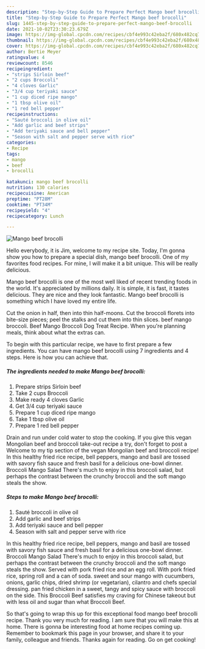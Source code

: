 ```yaml
---
description: "Step-by-Step Guide to Prepare Perfect Mango beef brocolli"
title: "Step-by-Step Guide to Prepare Perfect Mango beef brocolli"
slug: 1445-step-by-step-guide-to-prepare-perfect-mango-beef-brocolli
date: 2021-10-02T23:30:23.679Z
image: https://img-global.cpcdn.com/recipes/cbf4e993c42eba2f/680x482cq70/mango-beef-brocolli-recipe-main-photo.jpg
thumbnail: https://img-global.cpcdn.com/recipes/cbf4e993c42eba2f/680x482cq70/mango-beef-brocolli-recipe-main-photo.jpg
cover: https://img-global.cpcdn.com/recipes/cbf4e993c42eba2f/680x482cq70/mango-beef-brocolli-recipe-main-photo.jpg
author: Bertie Meyer
ratingvalue: 4
reviewcount: 8546
recipeingredient:
- "strips Sirloin beef"
- "2 cups Broccoli"
- "4 cloves Garlic"
- "3/4 cup teriyaki sauce"
- "1 cup diced ripe mango"
- "1 tbsp olive oil"
- "1 red bell pepper"
recipeinstructions:
- "Sauté broccoli in olive oil"
- "Add garlic and beef strips"
- "Add teriyaki sauce and bell pepper"
- "Season with salt and pepper serve with rice"
categories:
- Recipe
tags:
- mango
- beef
- brocolli

katakunci: mango beef brocolli 
nutrition: 130 calories
recipecuisine: American
preptime: "PT28M"
cooktime: "PT34M"
recipeyield: "4"
recipecategory: Lunch

---
```



![Mango beef brocolli](https://img-global.cpcdn.com/recipes/cbf4e993c42eba2f/680x482cq70/mango-beef-brocolli-recipe-main-photo.jpg)

Hello everybody, it is Jim, welcome to my recipe site. Today, I'm gonna show you how to prepare a special dish, mango beef brocolli. One of my favorites food recipes. For mine, I will make it a bit unique. This will be really delicious.

Mango beef brocolli is one of the most well liked of recent trending foods in the world. It's appreciated by millions daily. It is simple, it is fast, it tastes delicious. They are nice and they look fantastic. Mango beef brocolli is something which I have loved my entire life.

Cut the onion in half, then into thin half-moons. Cut the broccoli florets into bite-size pieces; peel the stalks and cut them into thin slices. beef mango broccoli. Beef Mango Broccoli Dog Treat Recipe. When you&#39;re planning meals, think about what the extras can.


To begin with this particular recipe, we have to first prepare a few ingredients. You can have mango beef brocolli using 7 ingredients and 4 steps. Here is how you can achieve that.

<!--inarticleads1-->

##### The ingredients needed to make Mango beef brocolli:

1. Prepare strips Sirloin beef
1. Take 2 cups Broccoli
1. Make ready 4 cloves Garlic
1. Get 3/4 cup teriyaki sauce
1. Prepare 1 cup diced ripe mango
1. Take 1 tbsp olive oil
1. Prepare 1 red bell pepper


Drain and run under cold water to stop the cooking. If you give this vegan Mongolian beef and broccoli take-out recipe a try, don&#39;t forget to post a Welcome to my tip section of the vegan Mongolian beef and broccoli recipe! In this healthy fried rice recipe, bell peppers, mango and basil are tossed with savory fish sauce and fresh basil for a delicious one-bowl dinner. Broccoli Mango Salad There&#39;s much to enjoy in this broccoli salad, but perhaps the contrast between the crunchy broccoli and the soft mango steals the show. 

<!--inarticleads2-->

##### Steps to make Mango beef brocolli:

1. Sauté broccoli in olive oil
1. Add garlic and beef strips
1. Add teriyaki sauce and bell pepper
1. Season with salt and pepper serve with rice


In this healthy fried rice recipe, bell peppers, mango and basil are tossed with savory fish sauce and fresh basil for a delicious one-bowl dinner. Broccoli Mango Salad There&#39;s much to enjoy in this broccoli salad, but perhaps the contrast between the crunchy broccoli and the soft mango steals the show. Served with pork fried rice and an egg roll. With pork fried rice, spring roll and a can of soda. sweet and sour mango with cucumbers, onions, garlic chips, dried shrimp (or vegetarian), cilantro and chefs special dressing. pan fried chicken in a sweet, tangy and spicy sauce with broccoli on the side. This Broccoli Beef satisfies my craving for Chinese takeout but with less oil and sugar than what Broccoli Beef. 

So that's going to wrap this up for this exceptional food mango beef brocolli recipe. Thank you very much for reading. I am sure that you will make this at home. There is gonna be interesting food at home recipes coming up. Remember to bookmark this page in your browser, and share it to your family, colleague and friends. Thanks again for reading. Go on get cooking!
